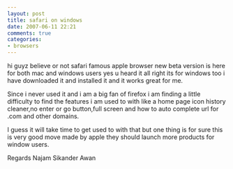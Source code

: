 ```yaml
---
layout: post
title: safari on windows
date: 2007-06-11 22:21
comments: true
categories:
- browsers
---
```

hi guyz
believe or not safari famous apple browser new beta version is here for both mac and windows users yes u heard it all right its for windows too i have downloaded it and installed it and it works great for me.

Since i never used it and i am a big fan of firefox i am finding a little difficulty to find the features i am used to with like a home page icon history cleaner,no enter or go button,full screen and how to auto complete url for .com and other domains.

I guess it will take time to get used to with that but one thing is for sure this is very good move made by apple they should launch more products for window users.

Regards
Najam Sikander Awan
